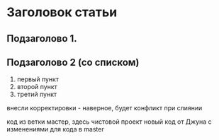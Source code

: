 # Заголовок статьи

## Подзаголово 1.

## Подзаголово 2 (со списком)

1. первый пункт
2. второй пункт
3. третий пункт

внесли корректировки - наверное, будет конфликт при слиянии

код из ветки мастер, здесь чистовой проект
новый код от Джуна с изменениями для кода в master

